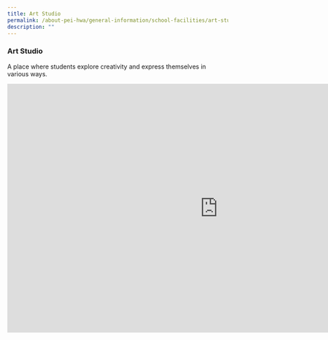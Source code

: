 ```yaml
---
title: Art Studio
permalink: /about-pei-hwa/general-information/school-facilities/art-studio/
description: ""
---
```

### Art Studio  

A place where students explore creativity and express themselves in various ways.

<iframe allowfullscreen="true" height="569" width="960" frameborder="0" src="https://docs.google.com/presentation/d/e/2PACX-1vQHT3eWo2EBkFI3PYFu6iWgOgB4NyLZB9jj83HlXO6GnMPBScsrJHQY53-Bw0lVoPE2gB47oUulJggt/embed?start=true&amp;loop=true&amp;delayms=3000"></iframe>